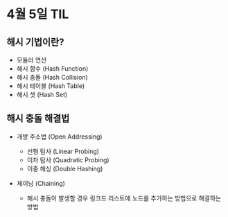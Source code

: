 #  4월 5일 TIL

## 해시 기법이란?
- 모듈러 연산
- 해시 함수 (Hash Function)
- 해시 충돌 (Hash Collision)
- 해시 테이블 (Hash Table)
- 해시 셋 (Hash Set)

## 해시 충돌 해결법
- 개방 주소법 (Open Addressing)
    - 선형 탐사 (Linear Probing)
    - 이차 탐사 (Quadratic Probing)
    - 이중 해싱 (Double Hashing)

- 체이닝 (Chaining)
    - 해시 충돌이 발생할 경우 링크드 리스트에 노드를 추가하는 방법으로 해결하는 방법

